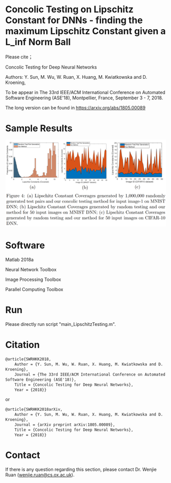 

# Concolic Testing on Lipschitz Constant for DNNs - finding the maximum Lipschitz Constant given a L_inf Norm Ball

Please cite；

Concolic Testing for Deep Neural Networks

Authors: Y. Sun, M. Wu, W. Ruan, X. Huang, M. Kwiatkowska and D. Kroening, 

To be appear in The 33rd IEEE/ACM International Conference on Automated Software Engineering (ASE'18), Montpellier, France, September 3 - 7, 2018. 

The long version can be found in https://arxiv.org/abs/1805.00089

# Sample Results

![alt text](Capture.PNG)


# Software

Matlab 2018a

Neural Network Toolbox

Image Processing Toolbox

Parallel Computing Toolbox

# Run

Please directly run script "main_LipschitzTesting.m". 


# Citation
```
@article{SWRHKK2018,
	Author = {Y. Sun, M. Wu, W. Ruan, X. Huang, M. Kwiatkowska and D. Kroening},
	Journal = {The 33rd IEEE/ACM International Conference on Automated Software Engineering (ASE'18)},
	Title = {Concolic Testing for Deep Neural Networks},
	Year = {2018}}
```
or

```
@article{SWRHKK2018arXiv,
	Author = {Y. Sun, M. Wu, W. Ruan, X. Huang, M. Kwiatkowska and D. Kroening},
	Journal = {arXiv preprint arXiv:1805.00089},
	Title = {Concolic Testing for Deep Neural Networks},
	Year = {2018}}
```
# Contact
If there is any question regarding this section, please contact Dr. Wenjie Ruan (wenjie.ruan@cs.ox.ac.uk).

